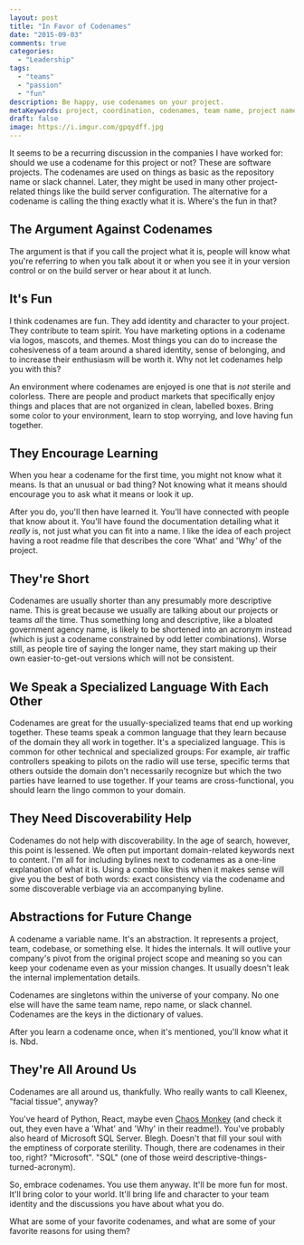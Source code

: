 ```yaml
---
layout: post
title: "In Favor of Codenames"
date: "2015-09-03"
comments: true
categories:
  - "Leadership"
tags:
  - "teams"
  - "passion"
  - "fun"
description: Be happy, use codenames on your project.
metaKeywords: project, coordination, codenames, team name, project name, fun
draft: false
image: https://i.imgur.com/gpqydff.jpg
---
```


It seems to be a recurring discussion in the companies I have worked for: should we use a codename for this project or not?  These are software projects.  The codenames are used on things as basic as the repository name or slack channel.  Later, they might be used in many other project-related things like the build server configuration.  The alternative for a codename is calling the thing exactly what it is.  Where's the fun in that?

<!--more-->

## The Argument Against Codenames
The argument is that if you call the project what it is, people will know what you're referring to when you talk about it or when you see it in your version control or on the build server or hear about it at lunch.

## It's Fun
I think codenames are fun.  They add identity and character to your project.  They contribute to team spirit.  You have marketing options in a codename via logos, mascots, and themes.  Most things you can do to increase the cohesiveness of a team around a shared identity, sense of belonging, and to increase their enthusiasm will be worth it.  Why not let codenames help you with this?

An environment where codenames are enjoyed is one that is *not* sterile and colorless.  There are people and product markets that specifically enjoy things and places that are not organized in clean, labelled boxes.  Bring some color to your environment, learn to stop worrying, and love having fun together.

## They Encourage Learning
When you hear a codename for the first time, you might not know what it means.  Is that an unusual or bad thing?  Not knowing what it means should encourage you to ask what it means or look it up.

After you do, you'll then have learned it.  You'll have connected with people that know about it.  You'll have found the documentation detailing what it *really* is, not just what you can fit into a name.  I like the idea of each project having a root readme file that describes the core 'What' and 'Why' of the project.

## They're Short
Codenames are usually shorter than any presumably more descriptive name.  This is great because we usually are talking about our projects or teams *all* the time.  Thus something long and descriptive, like a bloated government agency name, is likely to be shortened into an acronym instead (which is just a codename constrained by odd letter combinations).  Worse still, as people tire of saying the longer name, they start making up their own easier-to-get-out versions which will not be consistent.

## We Speak a Specialized Language With Each Other
Codenames are great for the usually-specialized teams that end up working together.  These teams speak a common language that they learn because of the domain they all work in together.  It's a specialized language.  This is common for other technical and specialized groups: For example, air traffic controllers speaking to pilots on the radio will use terse, specific terms that others outside the domain don't necessarily recognize but which the two parties have learned to use together.  If your teams are cross-functional, you should learn the lingo common to your domain.

## They Need Discoverability Help
Codenames do not help with discoverability.  In the age of search, however, this point is lessened.  We often put important domain-related keywords next to content.  I'm all for including bylines next to codenames as a one-line explanation of what it is.  Using a combo like this when it makes sense will give you the best of both words: exact consistency via the codename and some discoverable verbiage via an accompanying byline.

## Abstractions for Future Change
A codename a variable name.  It's an abstraction.  It represents a project, team, codebase, or something else.  It hides the internals.  It will outlive your company's pivot from the original project scope and meaning so you can keep your codename even as your mission changes.  It usually doesn't leak the internal implementation details.

Codenames are singletons within the universe of your company.  No one else will have the same team name, repo name, or slack channel.  Codenames are the keys in the dictionary of values.

After you learn a codename once, when it's mentioned, you'll know what it is.  Nbd.

## They're All Around Us
Codenames are all around us, thankfully.  Who really wants to call Kleenex, "facial tissue", anyway?

You've heard of Python, React, maybe even [Chaos Monkey](https://github.com/Netflix/SimianArmy/wiki/Chaos-Monkey) (and check it out, they even have a 'What' and 'Why' in their readme!).  You've probably also heard of Microsoft SQL Server.  Blegh.  Doesn't that fill your soul with the emptiness of corporate sterility.  Though, there are codenames in their too, right?  "Microsoft".  "SQL" (one of those weird descriptive-things-turned-acronym).

So, embrace codenames.  You use them anyway.  It'll be more fun for most.  It'll bring color to your world.  It'll bring life and character to your team identity and the discussions you have about what you do.

What are some of your favorite codenames, and what are some of your favorite reasons for using them?
